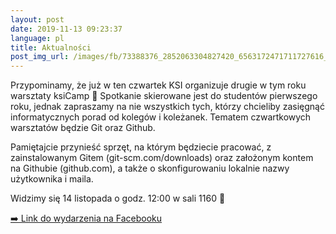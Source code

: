 ```yaml
---
layout: post
date: 2019-11-13 09:23:37
language: pl
title: Aktualności
post_img_url: /images/fb/73388376_2852063304827420_6563172471711727616_o.jpg
---
```


Przypominamy, że już w ten czwartek KSI organizuje drugie w tym roku warsztaty ksiCamp 🤖 Spotkanie skierowane jest do studentów pierwszego roku, jednak zapraszamy na nie wszystkich tych, którzy chcieliby zasięgnąć informatycznych porad od kolegów i koleżanek. Tematem czwartkowych warsztatów będzie Git oraz Github.

Pamiętajcie przynieść sprzęt, na którym będziecie pracować, z zainstalowanym Gitem (git-scm.com/downloads) oraz założonym kontem na Githubie (github.com), a także o skonfigurowaniu lokalnie nazwy użytkownika i maila.

Widzimy się 14 listopada o godz. 12:00 w sali 1160 🐌

 <a href="https://www.facebook.com/events/456492935265645/">➡️ Link do wydarzenia na Facebooku</a>